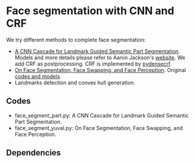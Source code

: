 # Face segmentation with CNN and CRF

We try different methods to complete face segmentation:
- [A CNN Cascade for Landmark Guided Semantic Part Segmentation](https://arxiv.org/pdf/1609.09642.pdf). Models and more details please refer to Aaron Jackson's [website](https://aaronsplace.co.uk/papers/jackson2016guided/index.html). We add CRF as postprocessing. CRF is implemented by [pydensecrf](https://github.com/lucasb-eyer/pydensecrf). 
- [On Face Segmentation, Face Swapping, and Face Perception](https://arxiv.org/abs/1704.06729). Original [codes and models](https://github.com/YuvalNirkin/face_segmentation).
- Landmarks detection and convex hull generation.

## Codes
- face_segment_part.py: A CNN Cascade for Landmark Guided Semantic Part Segmentation.
- face_segment_yuval.py: On Face Segmentation, Face Swapping, and Face Perception.

## Dependencies

